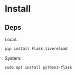 # Install

## Deps
Local:
```bash
pip install Flask livereload
```

System:
```
sudo apt install python3-flask
```